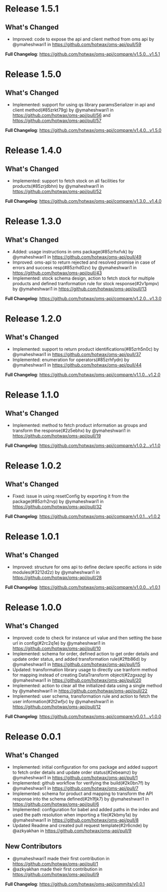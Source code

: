 # Release 1.5.1

## What's Changed
* Improved: code to expose the api and client method from oms api by @ymaheshwari1 in https://github.com/hotwax/oms-api/pull/59


**Full Changelog**: https://github.com/hotwax/oms-api/compare/v1.5.0...v1.5.1

# Release 1.5.0

## What's Changed
* Implemented: support for using qs library paramsSerializer in api and client method(#85zrkt79g) by @ymaheshwari1 in https://github.com/hotwax/oms-api/pull/56 and https://github.com/hotwax/oms-api/pull/57


**Full Changelog**: https://github.com/hotwax/oms-api/compare/v1.4.0...v1.5.0

# Release 1.4.0

## What's Changed
* Implemented: support to fetch stock on all facilities for products(#85zrjdbhn) by @ymaheshwari1 in https://github.com/hotwax/oms-api/pull/52


**Full Changelog**: https://github.com/hotwax/oms-api/compare/v1.3.0...v1.4.0

# Release 1.3.0

## What's Changed
* Added: usage instructions in oms package(#85zrhxfvk) by @ymaheshwari1 in https://github.com/hotwax/oms-api/pull/49
* Improved: oms-api to return rejected and resolved promise in case of errors and success resp(#85zrhd0zv) by @ymaheshwari1 in https://github.com/hotwax/oms-api/pull/43
* Implemented: stock schema design, action to fetch stock for multiple products and defined tranformation rule for stock response(#2v1pmpv) by @ymaheshwari1 in https://github.com/hotwax/oms-api/pull/13


**Full Changelog**: https://github.com/hotwax/oms-api/compare/v1.2.0...v1.3.0

# Release 1.2.0

## What's Changed
* Implemented: support to return product identifications(#85zrh5n0c) by @ymaheshwari1 in https://github.com/hotwax/oms-api/pull/37
* Implemented: enumeration for operators(#85zrhfydn) by @ymaheshwari1 in https://github.com/hotwax/oms-api/pull/44


**Full Changelog**: https://github.com/hotwax/oms-api/compare/v1.1.0...v1.2.0


# Release 1.1.0


## What's Changed
* Implemented: method to fetch product information as groups and transform the response(#2z5ebhx) by @ymaheshwari1 in https://github.com/hotwax/oms-api/pull/19


**Full Changelog**: https://github.com/hotwax/oms-api/compare/v1.0.2...v1.1.0

# Release 1.0.2

## What's Changed
* Fixed: issue in using resetConfig by exporting it from the package(#85zrh2rvp) by @ymaheshwari1 in https://github.com/hotwax/oms-api/pull/32


**Full Changelog**: https://github.com/hotwax/oms-api/compare/v1.0.1...v1.0.2

# Release 1.0.1

## What's Changed
* Improved: structure for oms api to define declare specific actions in side modules(#3212d2z) by @ymaheshwari1 in https://github.com/hotwax/oms-api/pull/28


**Full Changelog**: https://github.com/hotwax/oms-api/compare/v1.0.0...v1.0.1

# Release 1.0.0

## What's Changed
* Improved: code to check for instance url value and then setting the base url in config(#2rc2q1e) by @ymaheshwari1 in https://github.com/hotwax/oms-api/pull/10
* Implemented: schema for order, defined action to get order details and update order status, and added transformation rule(#2ftb86d) by @ymaheshwari1 in https://github.com/hotwax/oms-api/pull/15
* Updated: transformation library usage to directly use tranform method for mapping instead of creating DataTransform object(#2zgxazg) by @ymaheshwari1 in https://github.com/hotwax/oms-api/pull/20
* Implemented: action to clear all the initialized data using a single method by @ymaheshwari1 in https://github.com/hotwax/oms-api/pull/22
* Implemented: user schema, transformation rule and action to fetch the user information(#2t2wfjv) by @ymaheshwari1 in https://github.com/hotwax/oms-api/pull/12

**Full Changelog**: https://github.com/hotwax/oms-api/compare/v0.0.1...v1.0.0

# Release 0.0.1

## What's Changed
* Implemented: initial configuration for oms package and added support to fetch order details and update order status(#2ebeamz) by @ymaheshwari1 in https://github.com/hotwax/oms-api/pull/1
* Implemented: github workflow for verifying the build(#2k0bn7f) by @ymaheshwari1 in https://github.com/hotwax/oms-api/pull/7
* Implemented: schema for product and mapping to transform the API response into the schema defined(#2h1fjk7) by @ymaheshwari1 in https://github.com/hotwax/oms-api/pull/6
* Implemented: configuration for babel and added paths in the index and used the path resolution when importing a file(#2kbmy1a) by @ymaheshwari1 in https://github.com/hotwax/oms-api/pull/8
* Updated Readme and created pull request template(#2r6cnde) by @azkyakhan in https://github.com/hotwax/oms-api/pull/9

## New Contributors
* @ymaheshwari1 made their first contribution in https://github.com/hotwax/oms-api/pull/1
* @azkyakhan made their first contribution in https://github.com/hotwax/oms-api/pull/9

**Full Changelog**: https://github.com/hotwax/oms-api/commits/v0.0.1
